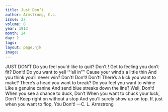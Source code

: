 ```yaml
---
title: Just Don’t
author: Armstrong, C.L.
issue: 27
volume: 8
year: 1913
month: 24
day: 2
tags:
layout: page.njk
image:
---
```

JUST DON’T    Do you feel you'd like to quit? Don’t ! Get to feeling you don’t fit? Don’t! Do you want to yell ‘“‘all in’”’ Cause your wind’s a little thin And you think you’ll never win? Don’t! Don’t! Don’t! There’s a kick you want to make? There’s a head you want to break? Do you feel you want to whine Like a genuine canine And send blue streaks down the line? Well, Don’t! When you see a chance to duck, Don’t When you want to chuck your luck, Don’t ! Keep right on without a stop And you'll surely show up on top. If, just when you want to flop, You Don’t! —C. L. Armstrong 


